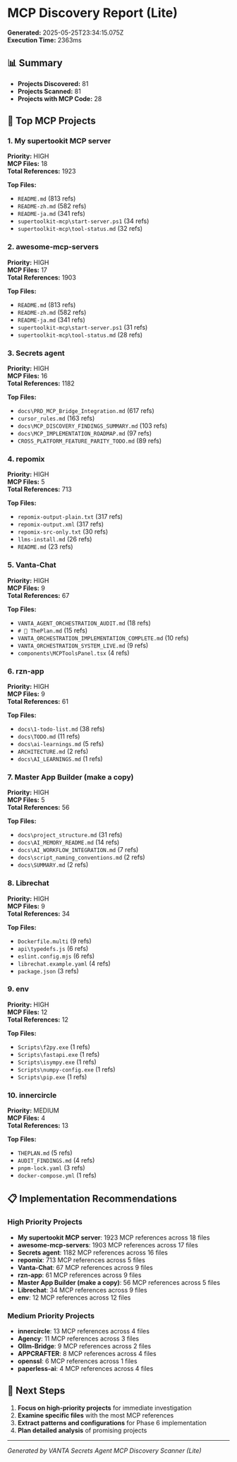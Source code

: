 # MCP Discovery Report (Lite)

**Generated:** 2025-05-25T23:34:15.075Z  
**Execution Time:** 2363ms  

## 📊 Summary

- **Projects Discovered:** 81
- **Projects Scanned:** 81
- **Projects with MCP Code:** 28

## 🎯 Top MCP Projects


### 1. My supertookit MCP server

**Priority:** HIGH  
**MCP Files:** 18  
**Total References:** 1923  

**Top Files:**
- `README.md` (813 refs)
- `README-zh.md` (582 refs)
- `README-ja.md` (341 refs)
- `supertoolkit-mcp\start-server.ps1` (34 refs)
- `supertoolkit-mcp\tool-status.md` (32 refs)


### 2. awesome-mcp-servers

**Priority:** HIGH  
**MCP Files:** 17  
**Total References:** 1903  

**Top Files:**
- `README.md` (813 refs)
- `README-zh.md` (582 refs)
- `README-ja.md` (341 refs)
- `supertoolkit-mcp\start-server.ps1` (31 refs)
- `supertoolkit-mcp\tool-status.md` (28 refs)


### 3. Secrets agent

**Priority:** HIGH  
**MCP Files:** 16  
**Total References:** 1182  

**Top Files:**
- `docs\PRD_MCP_Bridge_Integration.md` (617 refs)
- `cursor_rules.md` (163 refs)
- `docs\MCP_DISCOVERY_FINDINGS_SUMMARY.md` (103 refs)
- `docs\MCP_IMPLEMENTATION_ROADMAP.md` (97 refs)
- `CROSS_PLATFORM_FEATURE_PARITY_TODO.md` (89 refs)


### 4. repomix

**Priority:** HIGH  
**MCP Files:** 5  
**Total References:** 713  

**Top Files:**
- `repomix-output-plain.txt` (317 refs)
- `repomix-output.xml` (317 refs)
- `repomix-src-only.txt` (30 refs)
- `llms-install.md` (26 refs)
- `README.md` (23 refs)


### 5. Vanta-Chat

**Priority:** HIGH  
**MCP Files:** 9  
**Total References:** 67  

**Top Files:**
- `VANTA_AGENT_ORCHESTRATION_AUDIT.md` (18 refs)
- `# 📜 ThePlan.md` (15 refs)
- `VANTA_ORCHESTRATION_IMPLEMENTATION_COMPLETE.md` (10 refs)
- `VANTA_ORCHESTRATION_SYSTEM_LIVE.md` (9 refs)
- `components\MCPToolsPanel.tsx` (4 refs)


### 6. rzn-app

**Priority:** HIGH  
**MCP Files:** 9  
**Total References:** 61  

**Top Files:**
- `docs\1-todo-list.md` (38 refs)
- `docs\TODO.md` (11 refs)
- `docs\ai-learnings.md` (5 refs)
- `ARCHITECTURE.md` (2 refs)
- `docs\AI_LEARNINGS.md` (1 refs)


### 7. Master App Builder (make a copy)

**Priority:** HIGH  
**MCP Files:** 5  
**Total References:** 56  

**Top Files:**
- `docs\project_structure.md` (31 refs)
- `docs\AI_MEMORY_README.md` (14 refs)
- `docs\AI_WORKFLOW_INTEGRATION.md` (7 refs)
- `docs\script_naming_conventions.md` (2 refs)
- `docs\SUMMARY.md` (2 refs)


### 8. Librechat

**Priority:** HIGH  
**MCP Files:** 9  
**Total References:** 34  

**Top Files:**
- `Dockerfile.multi` (9 refs)
- `api\typedefs.js` (6 refs)
- `eslint.config.mjs` (6 refs)
- `librechat.example.yaml` (4 refs)
- `package.json` (3 refs)


### 9. env

**Priority:** HIGH  
**MCP Files:** 12  
**Total References:** 12  

**Top Files:**
- `Scripts\f2py.exe` (1 refs)
- `Scripts\fastapi.exe` (1 refs)
- `Scripts\isympy.exe` (1 refs)
- `Scripts\numpy-config.exe` (1 refs)
- `Scripts\pip.exe` (1 refs)


### 10. innercircle

**Priority:** MEDIUM  
**MCP Files:** 4  
**Total References:** 13  

**Top Files:**
- `THEPLAN.md` (5 refs)
- `AUDIT_FINDINGS.md` (4 refs)
- `pnpm-lock.yaml` (3 refs)
- `docker-compose.yml` (1 refs)


## 📋 Implementation Recommendations

### High Priority Projects
- **My supertookit MCP server**: 1923 MCP references across 18 files
- **awesome-mcp-servers**: 1903 MCP references across 17 files
- **Secrets agent**: 1182 MCP references across 16 files
- **repomix**: 713 MCP references across 5 files
- **Vanta-Chat**: 67 MCP references across 9 files
- **rzn-app**: 61 MCP references across 9 files
- **Master App Builder (make a copy)**: 56 MCP references across 5 files
- **Librechat**: 34 MCP references across 9 files
- **env**: 12 MCP references across 12 files

### Medium Priority Projects  
- **innercircle**: 13 MCP references across 4 files
- **Agency**: 11 MCP references across 3 files
- **Ollm-Bridge**: 9 MCP references across 2 files
- **APPCRAFTER**: 8 MCP references across 4 files
- **openssl**: 6 MCP references across 1 files
- **paperless-ai**: 4 MCP references across 4 files

## 🔄 Next Steps

1. **Focus on high-priority projects** for immediate investigation
2. **Examine specific files** with the most MCP references
3. **Extract patterns and configurations** for Phase 6 implementation
4. **Plan detailed analysis** of promising projects

---

*Generated by VANTA Secrets Agent MCP Discovery Scanner (Lite)*
